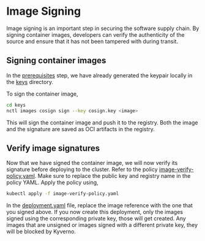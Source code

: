 # Image Signing
Image signing is an important step in securing the software supply chain. By signing container images, developers can verify the authenticity of the source and ensure that it has not been tampered with during transit.

## Signing container images
In the [prerequisites](./../00-prerequisites/README.md#generate-keypair) step, we have already generated the keypair locally in the [keys](./../00-prerequisites/keys/) directory.

To sign the container image,
```sh
cd keys
nctl images cosign sign --key cosign.key <image>
```

This will sign the container image and push it to the registry. Both the image and the signature are saved as OCI artifacts in the registry.

## Verify image signatures
Now that we have signed the container image, we will now verify its signature before deploying to the cluster. Refer to the policy [image-verify-policy.yaml](./image-verify-policy.yaml). Make sure to replace the public key and registry name in the policy YAML.
Apply the policy using,
```sh
kubectl apply -f image-verify-policy.yaml
```

In the [deployment.yaml](./deployment.yaml) file, replace the image reference with the one that you signed above. If you now create this deployment, only the images signed using the corresponding private key, those will get created. Any images that are unsigned or images signed with a different private key, they will be blocked by Kyverno.